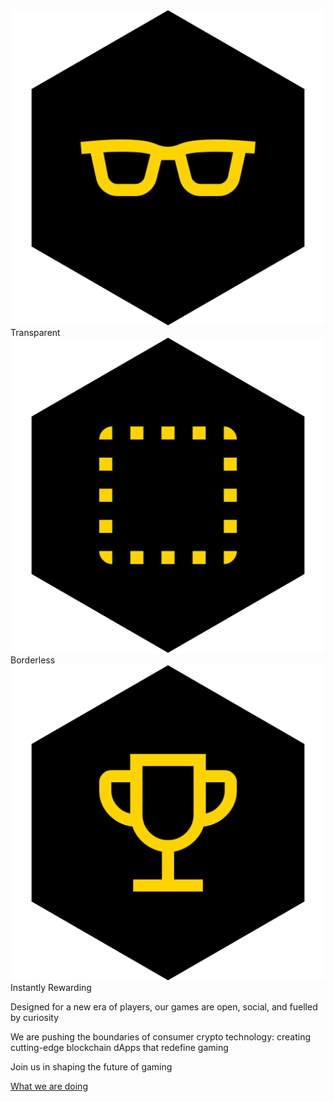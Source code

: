 <div class="area about">
    <div class="wrapper">
        <div class="trio animate-rise">
            <div>
                <img src="/assets/svg/icon-glasses-hex-dark.svg" class="bannericon">
                <span class="bannerword">
                    Transparent
                </span>
            </div>
            <div>
                <img src="/assets/svg/icon-select-hex-dark.svg" class="bannericon">
                <span class="bannerword">
                    Borderless
                </span>
            </div>
            <div>
                <img src="/assets/svg/icon-trophy-hex-dark.svg" class="bannericon">
                <span class="bannerword">
                    Instantly Rewarding
                </span>
            </div>
        </div>
        <p class="animate-rise">
            Designed for a new era of players, our games are open, social, and fuelled by curiosity
        </p>
        <p class="animate-rise">
            We are pushing the boundaries of consumer crypto technology: creating cutting-edge blockchain dApps that redefine gaming
        </p>
        <p class="animate-rise">
            Join us in shaping the future of gaming
        </p>
        <a href="/#identity" class="button animate-rise">What we are doing</a>
    </div>
</div>
